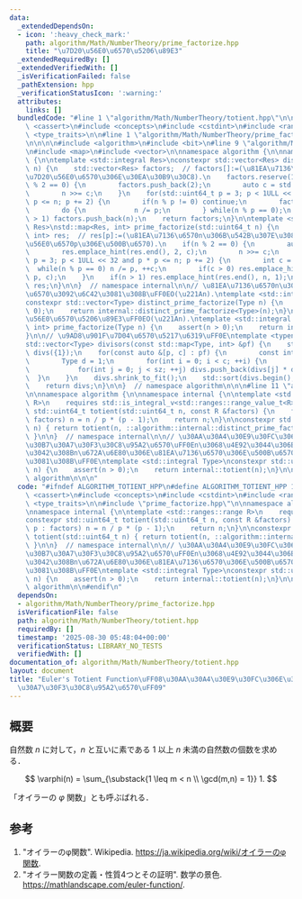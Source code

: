 ```yaml
---
data:
  _extendedDependsOn:
  - icon: ':heavy_check_mark:'
    path: algorithm/Math/NumberTheory/prime_factorize.hpp
    title: "\u7D20\u56E0\u6570\u5206\u89E3"
  _extendedRequiredBy: []
  _extendedVerifiedWith: []
  _isVerificationFailed: false
  _pathExtension: hpp
  _verificationStatusIcon: ':warning:'
  attributes:
    links: []
  bundledCode: "#line 1 \"algorithm/Math/NumberTheory/totient.hpp\"\n\n\n\n#include\
    \ <cassert>\n#include <concepts>\n#include <cstdint>\n#include <ranges>\n#include\
    \ <type_traits>\n\n#line 1 \"algorithm/Math/NumberTheory/prime_factorize.hpp\"\
    \n\n\n\n#include <algorithm>\n#include <bit>\n#line 9 \"algorithm/Math/NumberTheory/prime_factorize.hpp\"\
    \n#include <map>\n#include <vector>\n\nnamespace algorithm {\n\nnamespace internal\
    \ {\n\ntemplate <std::integral Res>\nconstexpr std::vector<Res> distinct_prime_factorize(std::uint64_t\
    \ n) {\n    std::vector<Res> factors;  // factors[]:=(\u81EA\u7136\u6570n\u306E\
    \u7D20\u56E0\u6570\u306E\u30EA\u30B9\u30C8).\n    factors.reserve(15);\n    if(n\
    \ % 2 == 0) {\n        factors.push_back(2);\n        auto c = std::countr_zero(n);\n\
    \        n >>= c;\n    }\n    for(std::uint64_t p = 3; p < 1ULL << 32 and p *\
    \ p <= n; p += 2) {\n        if(n % p != 0) continue;\n        factors.push_back(p);\n\
    \        do {\n            n /= p;\n        } while(n % p == 0);\n    }\n    if(n\
    \ > 1) factors.push_back(n);\n    return factors;\n}\n\ntemplate <std::integral\
    \ Res>\nstd::map<Res, int> prime_factorize(std::uint64_t n) {\n    std::map<Res,\
    \ int> res;  // res[p]:=(\u81EA\u7136\u6570n\u306B\u542B\u307E\u308C\u308B\u7D20\
    \u56E0\u6570p\u306E\u500B\u6570).\n    if(n % 2 == 0) {\n        auto c = std::countr_zero(n);\n\
    \        res.emplace_hint(res.end(), 2, c);\n        n >>= c;\n    }\n    for(std::uint64_t\
    \ p = 3; p < 1ULL << 32 and p * p <= n; p += 2) {\n        int c = 0;\n      \
    \  while(n % p == 0) n /= p, ++c;\n        if(c > 0) res.emplace_hint(res.end(),\
    \ p, c);\n    }\n    if(n > 1) res.emplace_hint(res.end(), n, 1);\n    return\
    \ res;\n}\n\n}  // namespace internal\n\n// \u81EA\u7136\u6570n\u306E\u7D20\u56E0\
    \u6570\u3092\u6C42\u3081\u308B\uFF0EO(\u221An).\ntemplate <std::integral Type>\n\
    constexpr std::vector<Type> distinct_prime_factorize(Type n) {\n    assert(n >\
    \ 0);\n    return internal::distinct_prime_factorize<Type>(n);\n}\n\n// \u7D20\
    \u56E0\u6570\u5206\u89E3\uFF0EO(\u221An).\ntemplate <std::integral Type>\nstd::map<Type,\
    \ int> prime_factorize(Type n) {\n    assert(n > 0);\n    return internal::prime_factorize<Type>(n);\n\
    }\n\n// \u9AD8\u901F\u7D04\u6570\u5217\u6319\uFF0E\ntemplate <typename Type>\n\
    std::vector<Type> divisors(const std::map<Type, int> &pf) {\n    std::vector<Type>\
    \ divs({1});\n    for(const auto &[p, c] : pf) {\n        const int sz = divs.size();\n\
    \        Type d = 1;\n        for(int i = 0; i < c; ++i) {\n            d *= p;\n\
    \            for(int j = 0; j < sz; ++j) divs.push_back(divs[j] * d);\n      \
    \  }\n    }\n    divs.shrink_to_fit();\n    std::sort(divs.begin(), divs.end());\n\
    \    return divs;\n}\n\n}  // namespace algorithm\n\n\n#line 11 \"algorithm/Math/NumberTheory/totient.hpp\"\
    \n\nnamespace algorithm {\n\nnamespace internal {\n\ntemplate <std::ranges::range\
    \ R>\n    requires std::is_integral_v<std::ranges::range_value_t<R>>\nconstexpr\
    \ std::uint64_t totient(std::uint64_t n, const R &factors) {\n    for(auto p :\
    \ factors) n = n / p * (p - 1);\n    return n;\n}\n\nconstexpr std::uint64_t totient(std::uint64_t\
    \ n) { return totient(n, ::algorithm::internal::distinct_prime_factorize<std::uint64_t>(n));\
    \ }\n\n}  // namespace internal\n\n// \u30AA\u30A4\u30E9\u30FC\u306E\u30C8\u30FC\
    \u30B7\u30A7\u30F3\u30C8\u95A2\u6570\uFF0En\u3068\u4E92\u3044\u306B\u7D20\u3067\
    \u3042\u308Bn\u672A\u6E80\u306E\u81EA\u7136\u6570\u306E\u500B\u6570\u3092\u6C42\
    \u3081\u308B\uFF0E\ntemplate <std::integral Type>\nconstexpr std::uint64_t totient(Type\
    \ n) {\n    assert(n > 0);\n    return internal::totient(n);\n}\n\n}  // namespace\
    \ algorithm\n\n\n"
  code: "#ifndef ALGORITHM_TOTIENT_HPP\n#define ALGORITHM_TOTIENT_HPP 1\n\n#include\
    \ <cassert>\n#include <concepts>\n#include <cstdint>\n#include <ranges>\n#include\
    \ <type_traits>\n\n#include \"prime_factorize.hpp\"\n\nnamespace algorithm {\n\
    \nnamespace internal {\n\ntemplate <std::ranges::range R>\n    requires std::is_integral_v<std::ranges::range_value_t<R>>\n\
    constexpr std::uint64_t totient(std::uint64_t n, const R &factors) {\n    for(auto\
    \ p : factors) n = n / p * (p - 1);\n    return n;\n}\n\nconstexpr std::uint64_t\
    \ totient(std::uint64_t n) { return totient(n, ::algorithm::internal::distinct_prime_factorize<std::uint64_t>(n));\
    \ }\n\n}  // namespace internal\n\n// \u30AA\u30A4\u30E9\u30FC\u306E\u30C8\u30FC\
    \u30B7\u30A7\u30F3\u30C8\u95A2\u6570\uFF0En\u3068\u4E92\u3044\u306B\u7D20\u3067\
    \u3042\u308Bn\u672A\u6E80\u306E\u81EA\u7136\u6570\u306E\u500B\u6570\u3092\u6C42\
    \u3081\u308B\uFF0E\ntemplate <std::integral Type>\nconstexpr std::uint64_t totient(Type\
    \ n) {\n    assert(n > 0);\n    return internal::totient(n);\n}\n\n}  // namespace\
    \ algorithm\n\n#endif\n"
  dependsOn:
  - algorithm/Math/NumberTheory/prime_factorize.hpp
  isVerificationFile: false
  path: algorithm/Math/NumberTheory/totient.hpp
  requiredBy: []
  timestamp: '2025-08-30 05:48:04+00:00'
  verificationStatus: LIBRARY_NO_TESTS
  verifiedWith: []
documentation_of: algorithm/Math/NumberTheory/totient.hpp
layout: document
title: "Euler's Totient Function\uFF08\u30AA\u30A4\u30E9\u30FC\u306E\u30C8\u30FC\u30B7\
  \u30A7\u30F3\u30C8\u95A2\u6570\uFF09"
---
```


## 概要

自然数 $n$ に対して，$n$ と互いに素である $1$ 以上 $n$ 未満の自然数の個数を求める．

$$
\varphi(n) = \sum_{\substack{1 \leq m < n \\ \gcd(m,n) = 1}} 1.
$$

「オイラーの $\varphi$ 関数」とも呼ぶばれる．

## 参考

1. "オイラーのφ関数". Wikipedia. <https://ja.wikipedia.org/wiki/オイラーのφ関数>.
1. "オイラー関数の定義・性質4つとその証明". 数学の景色. <https://mathlandscape.com/euler-function/>.
